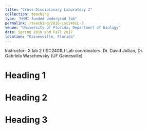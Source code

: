 ```yaml
---
title: "Cross-Disciplinary Laboratory 2"
collection: teaching
type: "HHMI funded undergrad lab"
permalink: /teaching/2016-isc2401L-3
venue: "University of Florida, Department of Biology"
date: Spring 2016 and Fall 2017
location: "Gainesville, Florida"
---
```


 Instructor– X lab 2 (ISC2401L)
Lab coordinators: Dr. David Jullian, Dr. Gabriela Waschewsky (UF Gainesville) 


Heading 1
======

Heading 2
======

Heading 3
======
	           		           
		
